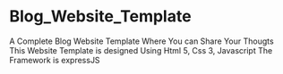 # Blog_Website_Template
A Complete Blog Website Template Where You can Share Your Thougts
This Website Template is designed Using Html 5, Css 3, Javascript
The Framework is expressJS
